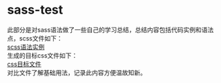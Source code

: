 # sass-test
此部分是对sass语法做了一些自己的学习总结，总结内容包括代码实例和语法点，scss文件如下：   
[scss语法实例](https://github.com/zhangwen0424/sass-test/blob/master/single/test.scss)   
生成的目标css文件如下：   
[css目标文件](https://github.com/zhangwen0424/sass-test/blob/master/single/expanded/test.css)   
对比文件了解基础用法，记录此内容方便温故知新。